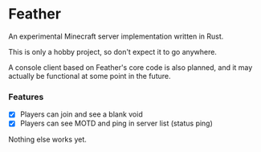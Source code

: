 # Feather

An experimental Minecraft server implementation written in Rust.

This is only a hobby project, so don't expect it to go anywhere.

A console client based on Feather's core code is also planned, and it may actually be functional
at some point in the future.

### Features
- [x] Players can join and see a blank void
- [x] Players can see MOTD and ping in server list (status ping)

Nothing else works yet.